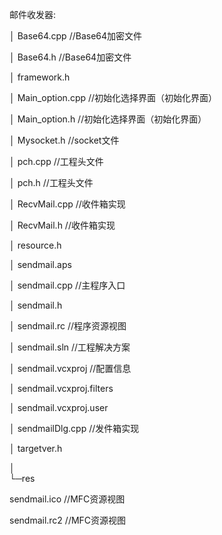 邮件收发器:  

│  Base64.cpp	//Base64加密文件  

│  Base64.h		//Base64加密文件   

│  framework.h   

│  Main_option.cpp	//初始化选择界面（初始化界面）   

│  Main_option.h	//初始化选择界面（初始化界面）   

│  Mysocket.h		//socket文件   

│  pch.cpp			//工程头文件   

│  pch.h			//工程头文件   

│  RecvMail.cpp		//收件箱实现   

│  RecvMail.h		//收件箱实现   

│  resource.h 		  

│  sendmail.aps 		  

│  sendmail.cpp		//主程序入口   

│  sendmail.h 		  

│  sendmail.rc		//程序资源视图   

│  sendmail.sln		//工程解决方案   

│  sendmail.vcxproj	//配置信息   

│  sendmail.vcxproj.filters   

│  sendmail.vcxproj.user   

│  sendmailDlg.cpp	//发件箱实现   


│  targetver.h   

│  
└─res   

   sendmail.ico	//MFC资源视图   
        
   sendmail.rc2	//MFC资源视图   
        
